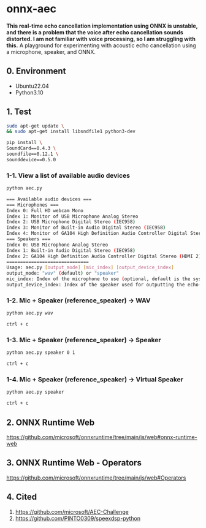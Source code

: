 # onnx-aec

**This real-time echo cancellation implementation using ONNX is unstable, and there is a problem that the voice after echo cancellation sounds distorted. I am not familiar with voice processing, so I am struggling with this.**
A playground for experimenting with acoustic echo cancellation using a microphone, speaker, and ONNX.

## 0. Environment
+ Ubuntu22.04
+ Python3.10

## 1. Test
```bash
sudo apt-get update \
&& sudo apt-get install libsndfile1 python3-dev

pip install \
SoundCard==0.4.3 \
soundfile==0.12.1 \
sounddevice==0.5.0
```

### 1-1. View a list of available audio devices
```bash
python aec.py

=== Available audio devices ===
=== Microphones ===
Index 0: Full HD webcam Mono
Index 1: Monitor of USB Microphone Analog Stereo
Index 2: USB Microphone Digital Stereo (IEC958)
Index 3: Monitor of Built-in Audio Digital Stereo (IEC958)
Index 4: Monitor of GA104 High Definition Audio Controller Digital Stereo (HDMI 2)
=== Speakers ===
Index 0: USB Microphone Analog Stereo
Index 1: Built-in Audio Digital Stereo (IEC958)
Index 2: GA104 High Definition Audio Controller Digital Stereo (HDMI 2)
==============================
Usage: aec.py [output_mode] [mic_index] [output_device_index]
output_mode: "wav" (default) or "speaker"
mic_index: Index of the microphone to use (optional, default is the system default microphone)
output_device_index: Index of the speaker used for outputting the echo-cancelled audio
```

### 1-2. Mic + Speaker (reference_speaker) -> WAV
```bash
python aec.py wav

ctrl + c
```

### 1-3. Mic + Speaker (reference_speaker) -> Speaker
```bash
python aec.py speaker 0 1

ctrl + c
```

### 1-4. Mic + Speaker (reference_speaker) -> Virtual Speaker
```bash
python aec.py speaker

ctrl + c
```

## 2. ONNX Runtime Web
https://github.com/microsoft/onnxruntime/tree/main/js/web#onnx-runtime-web

## 3. ONNX Runtime Web - Operators
https://github.com/microsoft/onnxruntime/tree/main/js/web#Operators

## 4. Cited
1. https://github.com/microsoft/AEC-Challenge
2. https://github.com/PINTO0309/speexdsp-python
